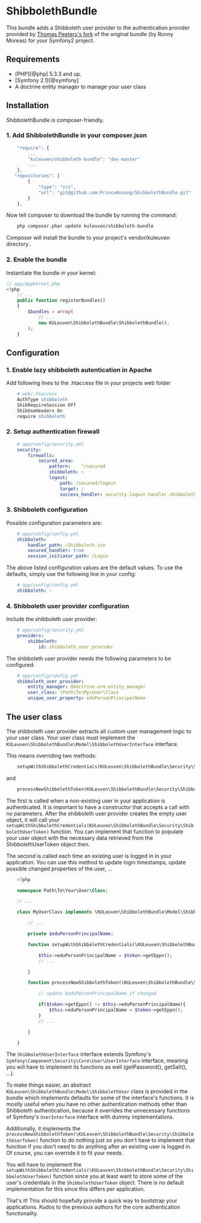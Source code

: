 ShibbolethBundle
================

This bundle adds a Shibboleth user provider to the authentication provider provided by [Thomas Peeters's fork](https://github.com/thomaspeeters/ShibbolethBundle) of the original bundle (by Ronny Moreas) for your Symfony2 project.

Requirements
------------
* [PHP][@php] 5.3.3 and up.
* [Symfony 2.1][@symfony]
* A doctrine entity manager to manage your user class

Installation
------------

ShibbolethBundle is composer-friendly.

### 1. Add ShibbolethBundle in your composer.json

```js
    "require": {
        ...
        "kuleuven/shibboleth-bundle": "dev-master"
        ...
    },
   "repositories": [
        {
            "type": "vcs",
            "url": "git@github.com:PrinceAnsong/ShibbolethBundle.git"
        }
    ],	
```
Now tell composer to download the bundle by running the command:

```bash
    php composer.phar update kuleuven/shibboleth-bundle
```

Composer will install the bundle to your project's vendor/kuleuven directory..

### 2. Enable the bundle

Instantiate the bundle in your kernel:

```php
// app/AppKernel.php
<?php
    // ...
    public function registerBundles()
    {
        $bundles = array(
            // ...
            new KULeuven\ShibbolethBundle\ShibbolethBundle(),
        );
    }
```

Configuration
-------------

### 1. Enable lazy shibboleth autentication in Apache

Add following lines to the .htaccess file in your projects web folder

```apache
    # web/.htaccess
	AuthType shibboleth
	ShibRequireSession Off
	ShibUseHeaders On
	require shibboleth
```

### 2. Setup authentication firewall 

```yml
	# app/config/security.yml
	security:
		firewalls:
			secured_area:
				pattern:    ^/secured
				shibboleth: ~
                logout:
                    path: /secured/logout
                    target: /
                    success_handler: security.logout.handler.shibboleth
```

### 3. Shibboleth configuration

Possible configuration parameters are:

```yml
	# app/config/config.yml
	shibboleth:
		handler_path: /Shibboleth.sso
		secured_handler: true
		session_initiator_path: /Login			
```

The above listed configuration values are the default values. To use the defaults, simply use the following line in your config:

```yml
	# app/config/config.yml
	shibboleth: ~
```

### 4. Shibboleth user provider configuration

Include the shibboleth user provider:

```yml
	# app/config/security.yml
    providers:
        shibboleth:
            id: shibboleth_user_provider
```

The shibboleth user provider needs the following parameters to be configured:

```yml
	# app/config/config.yml
	shibboleth_user_provider:
		entity_manager: @doctrine.orm.entity_manager
		user_class: \Path\To\My\User\Class
		unique_user_property: eduPersonPrincipalName
```

The user class
-------------

The shibboleth user provider extracts all custom user management logic to your user class. Your user class must implement the `KULeuven\ShibbolethBundle\Model\ShibbolethUserInterface` interface.

This means overriding two methods:

```php
    setupWithShibbolethCredentials(KULeuven\ShibbolethBundle\Security\ShibbolethUserToken)
```

and

```php
    processNewShibbolethToken(KULeuven\ShibbolethBundle\Security\ShibbolethUserToken)
```

The first is called when a non-existing user in your application is authenticated. It is important to have a constructor that accepts a call with no parameters. After the shibboleth user provider creates the empty user object, it will call your `setupWithShibbolethCredentials(KULeuven\ShibbolethBundle\Security\ShibbolethUserToken)` function. You can implement that function to populate your user object with the necessary data retrieved from the ShibbolethUserToken object then.

The second is called each time an existing user is logged in in your application. You can use this method to update login timestamps, update possible changed properties of the user, ...

```php
	<?php

	namespace Path\To\Your\User\Class;

	// ...

	class MyUserClass implements \KULeuven\ShibbolethBundle\Model\ShibbolethUserInterface{

	    // ...

        private $eduPersonPrincipalName;

	    function setupWithShibbolethCredentials(\KULeuven\ShibbolethBundle\Security\ShibbolethUserToken $token){

	        $this->eduPersonPrincipalName = $token->getEppn();
	        // ...

	    }

	    function processNewShibbolethToken(\KULeuven\ShibbolethBundle\Security\ShibbolethUserToken $token){

	        // update $eduPersonPrincipalName if changed

	        if($token->getEppn() != $this->eduPersonPrincipalName){
	            $this->eduPersonPrincipalName = $token->getEppn();
	        }
	        // ...

	    }

	}

```

The `ShibbolethUserInterface` interface extends Symfony's `Symfony\Component\Security\Core\User\UserInterface` interface, meaning you will have to implement its functions as well (getPassword(), getSalt(), ...).

To make things easier, an abstract `KULeuven\ShibbolethBundle\Model\ShibbolethUser` class is provided in the bundle which implements defaults for some of the interface's functions. It is mostly useful when you have no other authentication methods other than Shibboleth authentication, because it overrides the unnecessary functions of Symfony's `UserInterface`
interface with dummy implementations.

Additionally, it implements the `processNewShibbolethToken(\KULeuven\ShibbolethBundle\Security\ShibbolethUserToken)` function to do nothing just so you don't have to implement that
function if you don't need to do anything after an existing user is logged in. Of course, you can override it to fit your needs.

You will have to implement the `setupWithShibbolethCredentials(\KULeuven\ShibbolethBundle\Security\ShibbolethUserToken)` function since you at least want to store some of the
user's credentials in the `ShibbolethUserToken` object. There is no default implementation for this since this differs per application.

That's it! This should hopefully provide a quick way to bootstrap your applications. Kudos to the previous authors for the core authentication functionality.